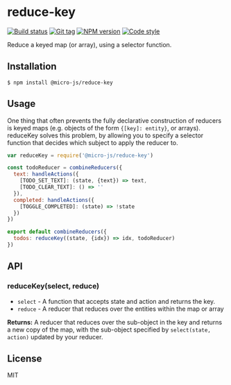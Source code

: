 
# reduce-key

[![Build status][travis-image]][travis-url]
[![Git tag][git-image]][git-url]
[![NPM version][npm-image]][npm-url]
[![Code style][standard-image]][standard-url]

Reduce a keyed map (or array), using a selector function.

## Installation

    $ npm install @micro-js/reduce-key

## Usage

One thing that often prevents the fully declarative construction of reducers is keyed maps (e.g. objects of the form `{[key]: entity}`, or arrays). reduceKey solves this problem, by allowing you to specify a selector function that decides which subject to apply the reducer to.


```js
var reduceKey = require('@micro-js/reduce-key')

const todoReducer = combineReducers({
  text: handleActions({
    [TODO_SET_TEXT]: (state, {text}) => text,
    [TODO_CLEAR_TEXT]: () => ''
  }),
  completed: handleActions({
    [TOGGLE_COMPLETED]: (state) => !state
  })
})

export default combineReducers({
  todos: reduceKey((state, {idx}) => idx, todoReducer)
})
```

## API

### reduceKey(select, reduce)

- `select` - A function that accepts state and action and returns the key.
- `reduce` - A reducer that reduces over the entities within the map or array

**Returns:** A reducer that reduces over the sub-object in the key and returns a new copy of the map, with the sub-object specified by `select(state, action)` updated by your reducer.

## License

MIT

[travis-image]: https://img.shields.io/travis/micro-js/reduce-key.svg?style=flat-square
[travis-url]: https://travis-ci.org/micro-js/reduce-key
[git-image]: https://img.shields.io/github/tag/micro-js/reduce-key.svg
[git-url]: https://github.com/micro-js/reduce-key
[standard-image]: https://img.shields.io/badge/code%20style-standard-brightgreen.svg?style=flat
[standard-url]: https://github.com/feross/standard
[npm-image]: https://img.shields.io/npm/v/@micro-js/reduce-key.svg?style=flat-square
[npm-url]: https://npmjs.org/package/@micro-js/reduce-key
